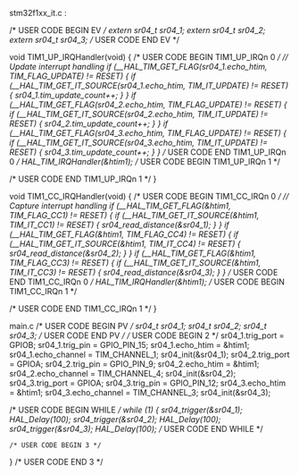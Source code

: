 stm32f1xx_it.c :

/* USER CODE BEGIN EV */
extern sr04_t sr04_1;
extern sr04_t sr04_2;
extern sr04_t sr04_3;
/* USER CODE END EV */

void TIM1_UP_IRQHandler(void)
{
  /* USER CODE BEGIN TIM1_UP_IRQn 0 */
	// Update interrupt handling
	  if (__HAL_TIM_GET_FLAG(sr04_1.echo_htim, TIM_FLAG_UPDATE) != RESET)
	  {
	      if (__HAL_TIM_GET_IT_SOURCE(sr04_1.echo_htim, TIM_IT_UPDATE) != RESET)
	      {
	          sr04_1.tim_update_count++;
	      }
	  }
	  if (__HAL_TIM_GET_FLAG(sr04_2.echo_htim, TIM_FLAG_UPDATE) != RESET)
	  	  {
	  	      if (__HAL_TIM_GET_IT_SOURCE(sr04_2.echo_htim, TIM_IT_UPDATE) != RESET)
	  	      {
	  	          sr04_2.tim_update_count++;
	  	      }
	  	  }
	  if (__HAL_TIM_GET_FLAG(sr04_3.echo_htim, TIM_FLAG_UPDATE) != RESET)
		  	  {
		  	      if (__HAL_TIM_GET_IT_SOURCE(sr04_3.echo_htim, TIM_IT_UPDATE) != RESET)
		  	      {
		  	          sr04_3.tim_update_count++;
		  	      }
		  	  }
  /* USER CODE END TIM1_UP_IRQn 0 */
  HAL_TIM_IRQHandler(&htim1);
  /* USER CODE BEGIN TIM1_UP_IRQn 1 */

  /* USER CODE END TIM1_UP_IRQn 1 */
}

void TIM1_CC_IRQHandler(void)
{
  /* USER CODE BEGIN TIM1_CC_IRQn 0 */
	 // Capture interrupt handling
		  if (__HAL_TIM_GET_FLAG(&htim1, TIM_FLAG_CC1) != RESET)
		  {
		      if (__HAL_TIM_GET_IT_SOURCE(&htim1, TIM_IT_CC1) != RESET)
		      {
		          sr04_read_distance(&sr04_1);
		      }
		  }
		  if (__HAL_TIM_GET_FLAG(&htim1, TIM_FLAG_CC4) != RESET)
		 	  {
		 	      if (__HAL_TIM_GET_IT_SOURCE(&htim1, TIM_IT_CC4) != RESET)
		 	      {
		 	          sr04_read_distance(&sr04_2);
		 	      }
		 	  }
		  if (__HAL_TIM_GET_FLAG(&htim1, TIM_FLAG_CC3) != RESET)
			 	  {
			 	      if (__HAL_TIM_GET_IT_SOURCE(&htim1, TIM_IT_CC3) != RESET)
			 	      {
			 	          sr04_read_distance(&sr04_3);
			 	      }
			 	  }
  /* USER CODE END TIM1_CC_IRQn 0 */
  HAL_TIM_IRQHandler(&htim1);
  /* USER CODE BEGIN TIM1_CC_IRQn 1 */

  /* USER CODE END TIM1_CC_IRQn 1 */
}

main.c
/* USER CODE BEGIN PV */
sr04_t sr04_1;
sr04_t sr04_2;
sr04_t sr04_3;
/* USER CODE END PV */ 
/* USER CODE BEGIN 2 */
sr04_1.trig_port = GPIOB;
  sr04_1.trig_pin = GPIO_PIN_15;
  sr04_1.echo_htim = &htim1;
  sr04_1.echo_channel = TIM_CHANNEL_1;
  sr04_init(&sr04_1);
  sr04_2.trig_port = GPIOA;
  sr04_2.trig_pin = GPIO_PIN_9;
  sr04_2.echo_htim = &htim1;
  sr04_2.echo_channel = TIM_CHANNEL_4;
  sr04_init(&sr04_2);
  sr04_3.trig_port = GPIOA;
  sr04_3.trig_pin = GPIO_PIN_12;
  sr04_3.echo_htim = &htim1;
  sr04_3.echo_channel = TIM_CHANNEL_3;
  sr04_init(&sr04_3);
	
 /* USER CODE BEGIN WHILE */
  while (1)
  {
	  sr04_trigger(&sr04_1);
	     HAL_Delay(100);
	  sr04_trigger(&sr04_2);
	  	  HAL_Delay(100);
	  sr04_trigger(&sr04_3);
	  	  HAL_Delay(100);
    /* USER CODE END WHILE */

    /* USER CODE BEGIN 3 */
  }
  /* USER CODE END 3 */
